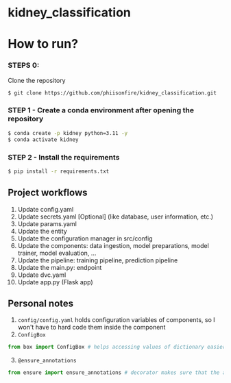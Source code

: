 # kidney_classification
# How to run?
### STEPS 0:

Clone the repository

```bash
$ git clone https://github.com/phiisonfire/kidney_classification.git
```

### STEP 1 - Create a conda environment after opening the repository

```bash
$ conda create -p kidney python=3.11 -y
$ conda activate kidney
```

### STEP 2 - Install the requirements
```bash
$ pip install -r requirements.txt
```

## Project workflows
1. Update config.yaml
2. Update secrets.yaml [Optional] (like database, user information, etc.)
3. Update params.yaml
4. Update the entity
5. Update the configuration manager in src/config
6. Update the components: data ingestion, model preparations, model trainer, model evaluation, ...
7. Update the pipeline: training pipeline, prediction pipeline
8. Update the main.py: endpoint
9. Update dvc.yaml
10. Update app.py (Flask app)

## Personal notes
1. `config/config.yaml` holds configuration variables of components, so I won't have to hard code them inside the component
2. `ConfigBox`
```python
from box import ConfigBox # helps accessing values of dictionary easier. Detailed in experiments.ipynb.
```
3. `@ensure_annotations`
```python
from ensure import ensure_annotations # decorator makes sure that the arguments and returned values are as my expected data type. Detailed in experiments.ipynb.
```